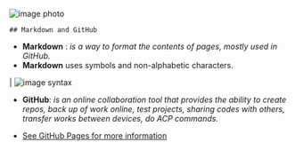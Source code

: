 
![image photo](https://ourcodeworld.com/public-media/articles/articleocw-5755472112ab3.jpg)

    ## Markdown and GitHub
    
+ **Markdown** : *is a way to format the contents of pages, mostly used in GitHub.* 
+ **Markdown** uses symbols and non-alphabetic characters.

| ![image syntax](https://s3.amazonaws.com/notejoy/static_images/notejoy_markdown_syntax.png)

+ **GitHub**: *is an online collaboration tool that provides the ability to create repos, back up of work online, test projects, sharing codes with others, transfer works between devices, do ACP commands.*

+ [ See GitHub Pages for more information](https://youtu.be/2MsN8gpT6jY) 

   
